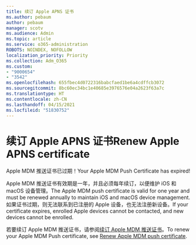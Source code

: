 ```yaml
---
title: 续订 Apple APNS 证书
ms.author: pebaum
author: pebaum
manager: scotv
ms.audience: Admin
ms.topic: article
ms.service: o365-administration
ROBOTS: NOINDEX, NOFOLLOW
localization_priority: Priority
ms.collection: Adm_O365
ms.custom:
- "9000654"
- "3542"
ms.openlocfilehash: 655fbec4d0722316babcfaed1be6a4cdffcb3072
ms.sourcegitcommit: 8bc60ec34bc1e40685e3976576e04a2623f63a7c
ms.translationtype: HT
ms.contentlocale: zh-CN
ms.lasthandoff: 04/15/2021
ms.locfileid: "51830752"
---
```

# <a name="renew-apple-apns-certificate"></a><span data-ttu-id="17c8c-102">续订 Apple APNS 证书</span><span class="sxs-lookup"><span data-stu-id="17c8c-102">Renew Apple APNS certificate</span></span>

<span data-ttu-id="17c8c-103">Apple MDM 推送证书已过期！</span><span class="sxs-lookup"><span data-stu-id="17c8c-103">Your Apple MDM Push Certificate has expired!</span></span>

<span data-ttu-id="17c8c-104">Apple MDM 推送证书有效期是一年，并且必须每年续订，以便维护 iOS 和 macOS 设备管理。</span><span class="sxs-lookup"><span data-stu-id="17c8c-104">The Apple MDM push certificate is valid for one year and must be renewed annually to maintain iOS and macOS device management.</span></span> <span data-ttu-id="17c8c-105">如果证书过期，则无法联系到已注册的 Apple 设备，也无法注册新设备。</span><span class="sxs-lookup"><span data-stu-id="17c8c-105">If your certificate expires, enrolled Apple devices cannot be contacted, and new devices cannot be enrolled.</span></span>

<span data-ttu-id="17c8c-106">若要续订 Apple MDM 推送证书，请参阅[续订 Apple MDM 推送证书](https://docs.microsoft.com/intune/enrollment/apple-mdm-push-certificate-get#renew-apple-mdm-push-certificate)。</span><span class="sxs-lookup"><span data-stu-id="17c8c-106">To renew your Apple MDM Push certificate, see [Renew Apple MDM push certificate](https://docs.microsoft.com/intune/enrollment/apple-mdm-push-certificate-get#renew-apple-mdm-push-certificate).</span></span>
